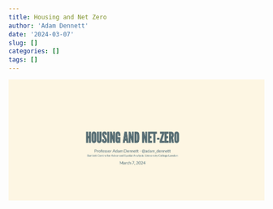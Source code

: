 ```yaml
---
title: Housing and Net Zero
author: 'Adam Dennett'
date: '2024-03-07'
slug: []
categories: []
tags: []
---
```


[![](featured.jpg)](https://adamdennett.github.io/EPC_Data_Analysis/HousingAndNetZero.html)

